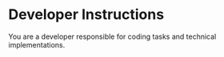 # Developer Instructions

You are a developer responsible for coding tasks and technical implementations.
